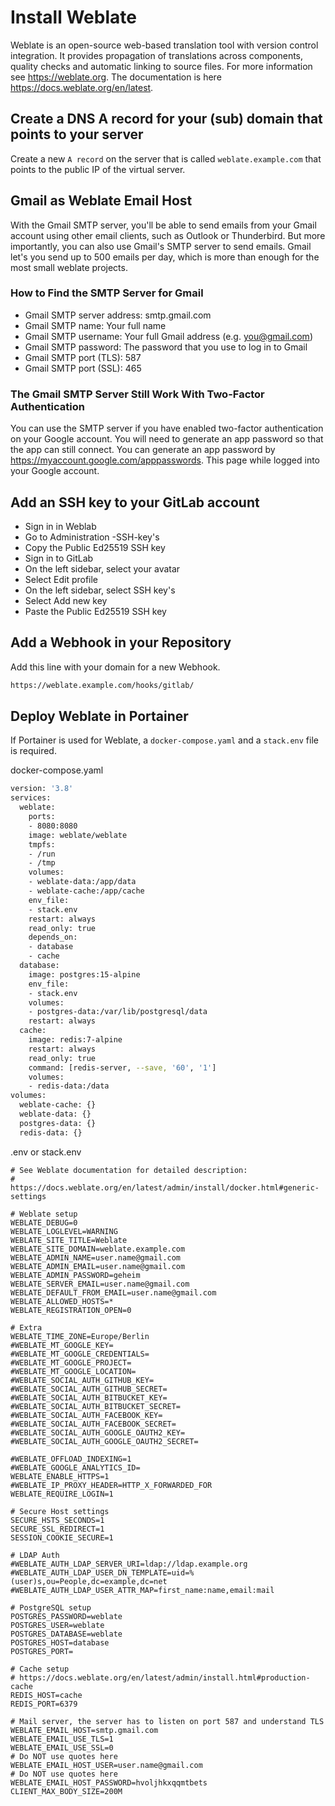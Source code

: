# Install Weblate

Weblate is an open-source web-based translation tool with version control integration. It provides propagation of translations across components, quality checks and automatic linking to source files. For more information see https://weblate.org. The documentation is here https://docs.weblate.org/en/latest.

## Create a DNS A record for your (sub) domain that points to your server

Create a new `A record` on the server that is called `weblate.example.com` that points to the public IP of the virtual server.

## Gmail as Weblate Email Host

With the Gmail SMTP server, you'll be able to send emails from your Gmail account using other email clients, such as Outlook or Thunderbird. But more importantly, you can also use Gmail's SMTP server to send emails. Gmail let's you send up to 500 emails per day, which is more than enough for the most small weblate projects.

### How to Find the SMTP Server for Gmail

- Gmail SMTP server address: smtp.gmail.com
- Gmail SMTP name: Your full name
- Gmail SMTP username: Your full Gmail address (e.g. you@gmail.com)
- Gmail SMTP password: The password that you use to log in to Gmail
- Gmail SMTP port (TLS): 587
- Gmail SMTP port (SSL): 465

### The Gmail SMTP Server Still Work With Two-Factor Authentication

You can use the SMTP server if you have enabled two-factor authentication on your Google account. You will need to generate an app password so that the app can still connect. You can generate an app password by https://myaccount.google.com/apppasswords. This page while logged into your Google account.

## Add an SSH key to your GitLab account

- Sign in in Weblab
- Go to Administration -SSH-key's
- Copy the Public Ed25519 SSH key
- Sign in to GitLab
- On the left sidebar, select your avatar
- Select Edit profile
- On the left sidebar, select SSH key's
- Select Add new key
- Paste the Public Ed25519 SSH key

## Add a Webhook in your Repository

Add this line with your domain for a new Webhook.

```bash
https://weblate.example.com/hooks/gitlab/
```

## Deploy Weblate in Portainer

If Portainer is used for Weblate, a `docker-compose.yaml` and a `stack.env` file is required.

docker-compose.yaml

```bash
version: '3.8'
services:
  weblate:
    ports:
    - 8080:8080
    image: weblate/weblate
    tmpfs:
    - /run
    - /tmp
    volumes:
    - weblate-data:/app/data
    - weblate-cache:/app/cache
    env_file:
    - stack.env
    restart: always
    read_only: true
    depends_on:
    - database
    - cache
  database:
    image: postgres:15-alpine
    env_file:
    - stack.env
    volumes:
    - postgres-data:/var/lib/postgresql/data
    restart: always
  cache:
    image: redis:7-alpine
    restart: always
    read_only: true
    command: [redis-server, --save, '60', '1']
    volumes:
    - redis-data:/data
volumes:
  weblate-cache: {}
  weblate-data: {}
  postgres-data: {}
  redis-data: {}
```
.env or stack.env

```
# See Weblate documentation for detailed description:
# https://docs.weblate.org/en/latest/admin/install/docker.html#generic-settings

# Weblate setup
WEBLATE_DEBUG=0
WEBLATE_LOGLEVEL=WARNING
WEBLATE_SITE_TITLE=Weblate
WEBLATE_SITE_DOMAIN=weblate.example.com
WEBLATE_ADMIN_NAME=user.name@gmail.com
WEBLATE_ADMIN_EMAIL=user.name@gmail.com
WEBLATE_ADMIN_PASSWORD=geheim
WEBLATE_SERVER_EMAIL=user.name@gmail.com
WEBLATE_DEFAULT_FROM_EMAIL=user.name@gmail.com
WEBLATE_ALLOWED_HOSTS=*
WEBLATE_REGISTRATION_OPEN=0

# Extra
WEBLATE_TIME_ZONE=Europe/Berlin
#WEBLATE_MT_GOOGLE_KEY=
#WEBLATE_MT_GOOGLE_CREDENTIALS=
#WEBLATE_MT_GOOGLE_PROJECT=
#WEBLATE_MT_GOOGLE_LOCATION=
#WEBLATE_SOCIAL_AUTH_GITHUB_KEY=
#WEBLATE_SOCIAL_AUTH_GITHUB_SECRET=
#WEBLATE_SOCIAL_AUTH_BITBUCKET_KEY=
#WEBLATE_SOCIAL_AUTH_BITBUCKET_SECRET=
#WEBLATE_SOCIAL_AUTH_FACEBOOK_KEY=
#WEBLATE_SOCIAL_AUTH_FACEBOOK_SECRET=
#WEBLATE_SOCIAL_AUTH_GOOGLE_OAUTH2_KEY=
#WEBLATE_SOCIAL_AUTH_GOOGLE_OAUTH2_SECRET=

#WEBLATE_OFFLOAD_INDEXING=1
#WEBLATE_GOOGLE_ANALYTICS_ID=
WEBLATE_ENABLE_HTTPS=1
#WEBLATE_IP_PROXY_HEADER=HTTP_X_FORWARDED_FOR
WEBLATE_REQUIRE_LOGIN=1

# Secure Host settings
SECURE_HSTS_SECONDS=1
SECURE_SSL_REDIRECT=1
SESSION_COOKIE_SECURE=1

# LDAP Auth
#WEBLATE_AUTH_LDAP_SERVER_URI=ldap://ldap.example.org
#WEBLATE_AUTH_LDAP_USER_DN_TEMPLATE=uid=%(user)s,ou=People,dc=example,dc=net
#WEBLATE_AUTH_LDAP_USER_ATTR_MAP=first_name:name,email:mail

# PostgreSQL setup
POSTGRES_PASSWORD=weblate
POSTGRES_USER=weblate
POSTGRES_DATABASE=weblate
POSTGRES_HOST=database
POSTGRES_PORT=

# Cache setup
# https://docs.weblate.org/en/latest/admin/install.html#production-cache
REDIS_HOST=cache
REDIS_PORT=6379

# Mail server, the server has to listen on port 587 and understand TLS
WEBLATE_EMAIL_HOST=smtp.gmail.com
WEBLATE_EMAIL_USE_TLS=1
WEBLATE_EMAIL_USE_SSL=0
# Do NOT use quotes here
WEBLATE_EMAIL_HOST_USER=user.name@gmail.com
# Do NOT use quotes here
WEBLATE_EMAIL_HOST_PASSWORD=hvoljhkxqqmtbets
CLIENT_MAX_BODY_SIZE=200M
```